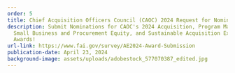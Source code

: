 ```yaml
---
order: 5
title: Chief Acquisition Officers Council (CAOC) 2024 Request for Nominations
description: Submit Nominations for CAOC's 2024 Acquisition, Program Management,
  Small Business and Procurement Equity, and Sustainable Acquisition Excellence
  Awards!
url-link: https://www.fai.gov/survey/AE2024-Award-Submission
publication-date: April 23, 2024
background-image: assets/uploads/adobestock_577070387_edited.jpg
---
```

